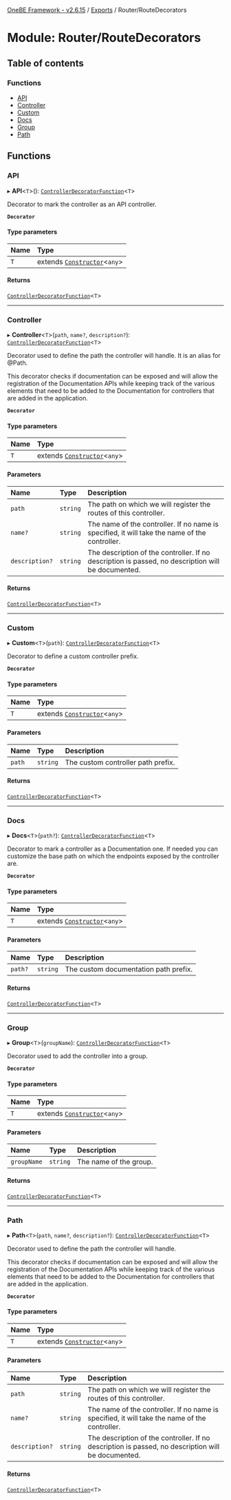 [OneBE Framework - v2.6.15](../README.md) / [Exports](../modules.md) / Router/RouteDecorators

# Module: Router/RouteDecorators

## Table of contents

### Functions

- [API](Router_RouteDecorators.md#api)
- [Controller](Router_RouteDecorators.md#controller)
- [Custom](Router_RouteDecorators.md#custom)
- [Docs](Router_RouteDecorators.md#docs)
- [Group](Router_RouteDecorators.md#group)
- [Path](Router_RouteDecorators.md#path)

## Functions

### API

▸ **API**<`T`\>(): [`ControllerDecoratorFunction`](Router_RouteTypes.md#controllerdecoratorfunction)<`T`\>

Decorator to mark the controller as an API controller.

**`Decorator`**

#### Type parameters

| Name | Type |
| :------ | :------ |
| `T` | extends [`Constructor`](Documentation_MetadataTypes.md#constructor)<`any`\> |

#### Returns

[`ControllerDecoratorFunction`](Router_RouteTypes.md#controllerdecoratorfunction)<`T`\>

___

### Controller

▸ **Controller**<`T`\>(`path`, `name?`, `description?`): [`ControllerDecoratorFunction`](Router_RouteTypes.md#controllerdecoratorfunction)<`T`\>

Decorator used to define the path the controller will handle. It is an alias for @Path.

This decorator checks if documentation can be exposed and will allow the registration
of the Documentation APIs while keeping track of the various elements that need to
be added to the Documentation for controllers that are added in the application.

**`Decorator`**

#### Type parameters

| Name | Type |
| :------ | :------ |
| `T` | extends [`Constructor`](Documentation_MetadataTypes.md#constructor)<`any`\> |

#### Parameters

| Name | Type | Description |
| :------ | :------ | :------ |
| `path` | `string` | The path on which we will register the routes of this controller. |
| `name?` | `string` | The name of the controller. If no name is specified, it will take the name of the controller. |
| `description?` | `string` | The description of the controller. If no description is passed, no description will be documented. |

#### Returns

[`ControllerDecoratorFunction`](Router_RouteTypes.md#controllerdecoratorfunction)<`T`\>

___

### Custom

▸ **Custom**<`T`\>(`path`): [`ControllerDecoratorFunction`](Router_RouteTypes.md#controllerdecoratorfunction)<`T`\>

Decorator to define a custom controller prefix.

**`Decorator`**

#### Type parameters

| Name | Type |
| :------ | :------ |
| `T` | extends [`Constructor`](Documentation_MetadataTypes.md#constructor)<`any`\> |

#### Parameters

| Name | Type | Description |
| :------ | :------ | :------ |
| `path` | `string` | The custom controller path prefix. |

#### Returns

[`ControllerDecoratorFunction`](Router_RouteTypes.md#controllerdecoratorfunction)<`T`\>

___

### Docs

▸ **Docs**<`T`\>(`path?`): [`ControllerDecoratorFunction`](Router_RouteTypes.md#controllerdecoratorfunction)<`T`\>

Decorator to mark a controller as a Documentation one. If needed you can customize
the base path on which the endpoints exposed by the controller are.

**`Decorator`**

#### Type parameters

| Name | Type |
| :------ | :------ |
| `T` | extends [`Constructor`](Documentation_MetadataTypes.md#constructor)<`any`\> |

#### Parameters

| Name | Type | Description |
| :------ | :------ | :------ |
| `path?` | `string` | The custom documentation path prefix. |

#### Returns

[`ControllerDecoratorFunction`](Router_RouteTypes.md#controllerdecoratorfunction)<`T`\>

___

### Group

▸ **Group**<`T`\>(`groupName`): [`ControllerDecoratorFunction`](Router_RouteTypes.md#controllerdecoratorfunction)<`T`\>

Decorator used to add the controller into a group.

**`Decorator`**

#### Type parameters

| Name | Type |
| :------ | :------ |
| `T` | extends [`Constructor`](Documentation_MetadataTypes.md#constructor)<`any`\> |

#### Parameters

| Name | Type | Description |
| :------ | :------ | :------ |
| `groupName` | `string` | The name of the group. |

#### Returns

[`ControllerDecoratorFunction`](Router_RouteTypes.md#controllerdecoratorfunction)<`T`\>

___

### Path

▸ **Path**<`T`\>(`path`, `name?`, `description?`): [`ControllerDecoratorFunction`](Router_RouteTypes.md#controllerdecoratorfunction)<`T`\>

Decorator used to define the path the controller will handle.

This decorator checks if documentation can be exposed and will allow the registration
of the Documentation APIs while keeping track of the various elements that need to
be added to the Documentation for controllers that are added in the application.

**`Decorator`**

#### Type parameters

| Name | Type |
| :------ | :------ |
| `T` | extends [`Constructor`](Documentation_MetadataTypes.md#constructor)<`any`\> |

#### Parameters

| Name | Type | Description |
| :------ | :------ | :------ |
| `path` | `string` | The path on which we will register the routes of this controller. |
| `name?` | `string` | The name of the controller. If no name is specified, it will take the name of the controller. |
| `description?` | `string` | The description of the controller. If no description is passed, no description will be documented. |

#### Returns

[`ControllerDecoratorFunction`](Router_RouteTypes.md#controllerdecoratorfunction)<`T`\>
